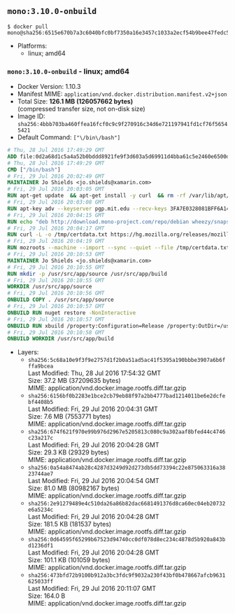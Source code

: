 ## `mono:3.10.0-onbuild`

```console
$ docker pull mono@sha256:6515e670b7a3c6040bfc0bf7350a16e3457c1033a2ecf54b9bee47fedc5f48a3
```

-	Platforms:
	-	linux; amd64

### `mono:3.10.0-onbuild` - linux; amd64

-	Docker Version: 1.10.3
-	Manifest MIME: `application/vnd.docker.distribution.manifest.v2+json`
-	Total Size: **126.1 MB (126057662 bytes)**  
	(compressed transfer size, not on-disk size)
-	Image ID: `sha256:4bbb703ba460ffea16fcf0c9c9f270916c34d6e721197941fd1cf76f56545421`
-	Default Command: `["\/bin\/bash"]`

```dockerfile
# Thu, 28 Jul 2016 17:49:29 GMT
ADD file:0d2a68d1c5a4a52b0bddd8921fe9f3d603a5d69911d4bba61c5e2460e6500d76 in /
# Thu, 28 Jul 2016 17:49:29 GMT
CMD ["/bin/bash"]
# Fri, 29 Jul 2016 20:02:49 GMT
MAINTAINER Jo Shields <jo.shields@xamarin.com>
# Fri, 29 Jul 2016 20:03:05 GMT
RUN apt-get update 	&& apt-get install -y curl 	&& rm -rf /var/lib/apt/lists/*
# Fri, 29 Jul 2016 20:03:08 GMT
RUN apt-key adv --keyserver pgp.mit.edu --recv-keys 3FA7E0328081BFF6A14DA29AA6A19B38D3D831EF
# Fri, 29 Jul 2016 20:04:15 GMT
RUN echo "deb http://download.mono-project.com/repo/debian wheezy/snapshots/3.10.0 main" > /etc/apt/sources.list.d/mono-xamarin.list         && echo "deb http://download.mono-project.com/repo/debian 310-security main" >> /etc/apt/sources.list.d/mono-xamarin.list 	&& apt-get update 	&& apt-get install -y mono-devel fsharp mono-vbnc nuget 	&& rm -rf /var/lib/apt/lists/*
# Fri, 29 Jul 2016 20:04:17 GMT
RUN curl -L -o /tmp/certdata.txt https://hg.mozilla.org/releases/mozilla-release/raw-file/5d447d9abfdf/security/nss/lib/ckfw/builtins/certdata.txt
# Fri, 29 Jul 2016 20:04:19 GMT
RUN mozroots --machine --import --sync --quiet --file /tmp/certdata.txt
# Fri, 29 Jul 2016 20:10:53 GMT
MAINTAINER Jo Shields <jo.shields@xamarin.com>
# Fri, 29 Jul 2016 20:10:55 GMT
RUN mkdir -p /usr/src/app/source /usr/src/app/build
# Fri, 29 Jul 2016 20:10:55 GMT
WORKDIR /usr/src/app/source
# Fri, 29 Jul 2016 20:10:56 GMT
ONBUILD COPY . /usr/src/app/source
# Fri, 29 Jul 2016 20:10:57 GMT
ONBUILD RUN nuget restore -NonInteractive
# Fri, 29 Jul 2016 20:10:57 GMT
ONBUILD RUN xbuild /property:Configuration=Release /property:OutDir=/usr/src/app/build/
# Fri, 29 Jul 2016 20:10:58 GMT
ONBUILD WORKDIR /usr/src/app/build
```

-	Layers:
	-	`sha256:5c68a10e9f3f9e2757d1f2b0a51ad5ac41f5395a190bbbe3907a6b6fffa9bcea`  
		Last Modified: Thu, 28 Jul 2016 17:54:32 GMT  
		Size: 37.2 MB (37209635 bytes)  
		MIME: application/vnd.docker.image.rootfs.diff.tar.gzip
	-	`sha256:6156bf0b2283e1bce2cb79eb88f97a2bb4777bad1214011be6e2dcfebf4408b5`  
		Last Modified: Fri, 29 Jul 2016 20:04:31 GMT  
		Size: 7.6 MB (7553771 bytes)  
		MIME: application/vnd.docker.image.rootfs.diff.tar.gzip
	-	`sha256:674f621f970e99b976d2967e5205813c080c9a302aaf8bfed44c4746c23a217c`  
		Last Modified: Fri, 29 Jul 2016 20:04:28 GMT  
		Size: 29.3 KB (29329 bytes)  
		MIME: application/vnd.docker.image.rootfs.diff.tar.gzip
	-	`sha256:0a54a8474ab28c4287d3249d92d273db5dd73394c22e875063316a3823744ae7`  
		Last Modified: Fri, 29 Jul 2016 20:04:54 GMT  
		Size: 81.0 MB (80982167 bytes)  
		MIME: application/vnd.docker.image.rootfs.diff.tar.gzip
	-	`sha256:2e91279489e4c510da26a86b82dac6681491376d8ca60ec04eb20732e6a5234c`  
		Last Modified: Fri, 29 Jul 2016 20:04:28 GMT  
		Size: 181.5 KB (181537 bytes)  
		MIME: application/vnd.docker.image.rootfs.diff.tar.gzip
	-	`sha256:0d64595f65299b67523d94740cc0df078d8ec234c4878d5b920a843bd1236df1`  
		Last Modified: Fri, 29 Jul 2016 20:04:28 GMT  
		Size: 101.1 KB (101059 bytes)  
		MIME: application/vnd.docker.image.rootfs.diff.tar.gzip
	-	`sha256:473bfd72b9100b912a3bc3fdc9f9032a230f43bf0b478667afcb9631625033ff`  
		Last Modified: Fri, 29 Jul 2016 20:11:07 GMT  
		Size: 164.0 B  
		MIME: application/vnd.docker.image.rootfs.diff.tar.gzip
